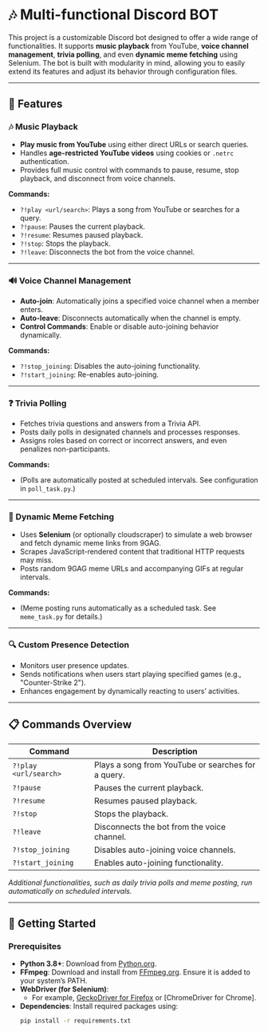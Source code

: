 # 🎶 Multi-functional Discord BOT

This project is a customizable Discord bot designed to offer a wide range of functionalities. It supports **music playback** from YouTube, **voice channel management**, **trivia polling**, and even **dynamic meme fetching** using Selenium. The bot is built with modularity in mind, allowing you to easily extend its features and adjust its behavior through configuration files.

---

## 🚀 Features

### 🎶 Music Playback
- **Play music from YouTube** using either direct URLs or search queries.
- Handles **age-restricted YouTube videos** using cookies or `.netrc` authentication.
- Provides full music control with commands to pause, resume, stop playback, and disconnect from voice channels.

**Commands:**
- `?!play <url/search>`: Plays a song from YouTube or searches for a query.
- `?!pause`: Pauses the current playback.
- `?!resume`: Resumes paused playback.
- `?!stop`: Stops the playback.
- `?!leave`: Disconnects the bot from the voice channel.

---

### 🔊 Voice Channel Management
- **Auto-join**: Automatically joins a specified voice channel when a member enters.
- **Auto-leave**: Disconnects automatically when the channel is empty.
- **Control Commands**: Enable or disable auto-joining behavior dynamically.

**Commands:**
- `?!stop_joining`: Disables the auto-joining functionality.
- `?!start_joining`: Re-enables auto-joining.

---

### ❓ Trivia Polling
- Fetches trivia questions and answers from a Trivia API.
- Posts daily polls in designated channels and processes responses.
- Assigns roles based on correct or incorrect answers, and even penalizes non-participants.

**Commands:**
- (Polls are automatically posted at scheduled intervals. See configuration in `poll_task.py`.)

---

### 🤖 Dynamic Meme Fetching
- Uses **Selenium** (or optionally cloudscraper) to simulate a web browser and fetch dynamic meme links from 9GAG.
- Scrapes JavaScript-rendered content that traditional HTTP requests may miss.
- Posts random 9GAG meme URLs and accompanying GIFs at regular intervals.

**Commands:**
- (Meme posting runs automatically as a scheduled task. See `meme_task.py` for details.)

---

### 🔍 Custom Presence Detection
- Monitors user presence updates.
- Sends notifications when users start playing specified games (e.g., "Counter-Strike 2").
- Enhances engagement by dynamically reacting to users’ activities.

---

## 📋 Commands Overview

| Command             | Description                                               |
|---------------------|-----------------------------------------------------------|
| `?!play <url/search>` | Plays a song from YouTube or searches for a query.        |
| `?!pause`          | Pauses the current playback.                              |
| `?!resume`         | Resumes paused playback.                                  |
| `?!stop`           | Stops the playback.                                       |
| `?!leave`          | Disconnects the bot from the voice channel.               |
| `?!stop_joining`   | Disables auto-joining voice channels.                     |
| `?!start_joining`  | Enables auto-joining functionality.                       |

*Additional functionalities, such as daily trivia polls and meme posting, run automatically on scheduled intervals.*

---

## 📝 Getting Started

### Prerequisites
- **Python 3.8+**: Download from [Python.org](https://www.python.org/).
- **FFmpeg**: Download and install from [FFmpeg.org](https://ffmpeg.org/). Ensure it is added to your system’s PATH.
- **WebDriver (for Selenium)**:  
  - For example, [GeckoDriver for Firefox](https://github.com/mozilla/geckodriver) or [ChromeDriver for Chrome].  
- **Dependencies**: Install required packages using:
  ```bash
  pip install -r requirements.txt
